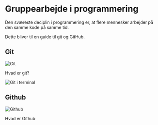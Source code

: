 # Gruppearbejde i programmering

Den sværeste deciplin i programmering er, at flere mennesker arbejder på den samme kode på samme tid.



Dette bliver til en guide til git og GitHub.



## Git

![Git](https://upload.wikimedia.org/wikipedia/commons/thumb/e/e0/Git-logo.svg/320px-Git-logo.svg.png)

Hvad er git?

![Git i terminal](https://upload.wikimedia.org/wikipedia/commons/f/f4/Git_session.svg)

## Github

![Github](https://upload.wikimedia.org/wikipedia/commons/thumb/9/95/Font_Awesome_5_brands_github.svg/200px-Font_Awesome_5_brands_github.svg.png)

Hvad er Github

